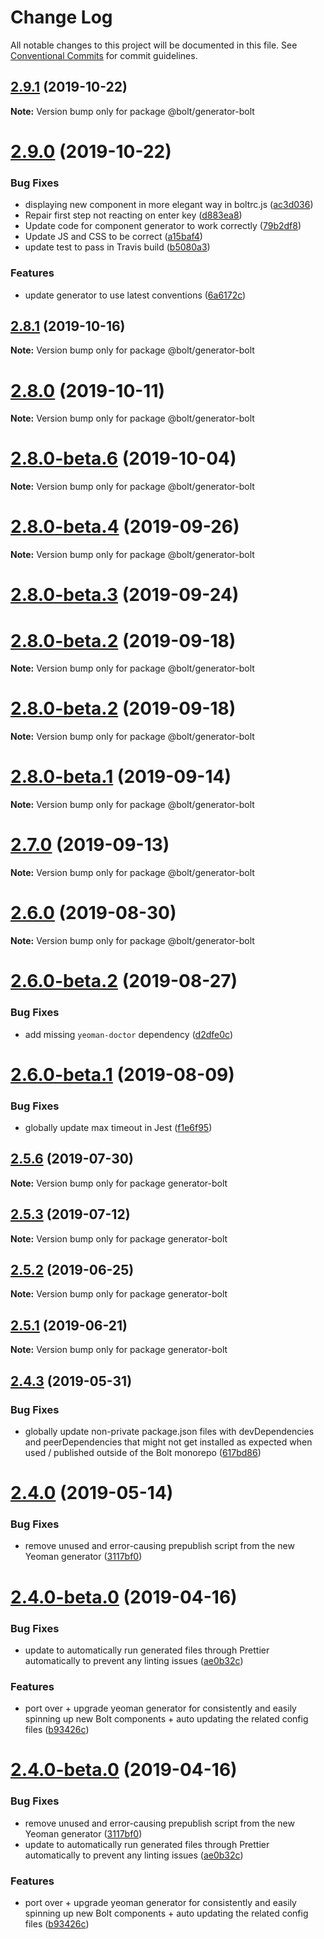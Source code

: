 # Change Log

All notable changes to this project will be documented in this file.
See [Conventional Commits](https://conventionalcommits.org) for commit guidelines.

## [2.9.1](https://github.com/bolt-design-system/bolt/tree/master/packages/generator-bolt/compare/v2.9.0...v2.9.1) (2019-10-22)

**Note:** Version bump only for package @bolt/generator-bolt





# [2.9.0](https://github.com/bolt-design-system/bolt/tree/master/packages/generator-bolt/compare/v2.8.3...v2.9.0) (2019-10-22)


### Bug Fixes

* displaying new component in more elegant way in boltrc.js ([ac3d036](https://github.com/bolt-design-system/bolt/tree/master/packages/generator-bolt/commit/ac3d036))
* Repair first step not reacting on enter key ([d883ea8](https://github.com/bolt-design-system/bolt/tree/master/packages/generator-bolt/commit/d883ea8))
* Update code for component generator to work correctly ([79b2df8](https://github.com/bolt-design-system/bolt/tree/master/packages/generator-bolt/commit/79b2df8))
* Update JS and CSS to be correct ([a15baf4](https://github.com/bolt-design-system/bolt/tree/master/packages/generator-bolt/commit/a15baf4))
* update test to pass in Travis build ([b5080a3](https://github.com/bolt-design-system/bolt/tree/master/packages/generator-bolt/commit/b5080a3))


### Features

* update generator to use latest conventions ([6a6172c](https://github.com/bolt-design-system/bolt/tree/master/packages/generator-bolt/commit/6a6172c))





## [2.8.1](https://github.com/bolt-design-system/bolt/tree/master/packages/generator-bolt/compare/v2.8.0...v2.8.1) (2019-10-16)

**Note:** Version bump only for package @bolt/generator-bolt





# [2.8.0](https://github.com/bolt-design-system/bolt/tree/master/packages/generator-bolt/compare/v2.8.0-beta.6...v2.8.0) (2019-10-11)

**Note:** Version bump only for package @bolt/generator-bolt





# [2.8.0-beta.6](https://github.com/bolt-design-system/bolt/tree/master/packages/generator-bolt/compare/v2.8.0-beta.5...v2.8.0-beta.6) (2019-10-04)

**Note:** Version bump only for package @bolt/generator-bolt





# [2.8.0-beta.4](https://github.com/bolt-design-system/bolt/tree/master/packages/generator-bolt/compare/v2.8.0-beta.3...v2.8.0-beta.4) (2019-09-26)

**Note:** Version bump only for package @bolt/generator-bolt





# [2.8.0-beta.3](https://github.com/bolt-design-system/bolt/tree/master/packages/generator-bolt/compare/v2.7.1...v2.8.0-beta.3) (2019-09-24)



# [2.8.0-beta.2](https://github.com/bolt-design-system/bolt/tree/master/packages/generator-bolt/compare/v2.7.0...v2.8.0-beta.2) (2019-09-18)

**Note:** Version bump only for package @bolt/generator-bolt





# [2.8.0-beta.2](https://github.com/bolt-design-system/bolt/tree/master/packages/generator-bolt/compare/v2.7.0...v2.8.0-beta.2) (2019-09-18)

**Note:** Version bump only for package @bolt/generator-bolt





# [2.8.0-beta.1](https://github.com/bolt-design-system/bolt/tree/master/packages/generator-bolt/compare/v2.7.0...v2.8.0-beta.1) (2019-09-14)

**Note:** Version bump only for package @bolt/generator-bolt





# [2.7.0](https://github.com/bolt-design-system/bolt/tree/master/packages/generator-bolt/compare/v2.6.0...v2.7.0) (2019-09-13)

**Note:** Version bump only for package @bolt/generator-bolt





# [2.6.0](https://github.com/bolt-design-system/bolt/tree/master/packages/generator-bolt/compare/v2.6.0-beta.2...v2.6.0) (2019-08-30)

**Note:** Version bump only for package @bolt/generator-bolt





# [2.6.0-beta.2](https://github.com/bolt-design-system/bolt/tree/master/packages/generator-bolt/compare/v2.6.0-beta.1...v2.6.0-beta.2) (2019-08-27)


### Bug Fixes

* add missing `yeoman-doctor` dependency ([d2dfe0c](https://github.com/bolt-design-system/bolt/tree/master/packages/generator-bolt/commit/d2dfe0c))





# [2.6.0-beta.1](https://github.com/bolt-design-system/bolt/tree/master/packages/generator-bolt/compare/v2.5.6...v2.6.0-beta.1) (2019-08-09)


### Bug Fixes

* globally update max timeout in Jest ([f1e6f95](https://github.com/bolt-design-system/bolt/tree/master/packages/generator-bolt/commit/f1e6f95))





## [2.5.6](https://github.com/bolt-design-system/bolt/tree/master/packages/generator-bolt/compare/v2.5.5...v2.5.6) (2019-07-30)

**Note:** Version bump only for package generator-bolt





## [2.5.3](https://github.com/bolt-design-system/bolt/tree/master/packages/generator-bolt/compare/v2.5.2...v2.5.3) (2019-07-12)

**Note:** Version bump only for package generator-bolt





## [2.5.2](https://github.com/bolt-design-system/bolt/tree/master/packages/generator-bolt/compare/v2.5.1...v2.5.2) (2019-06-25)

**Note:** Version bump only for package generator-bolt





## [2.5.1](https://github.com/bolt-design-system/bolt/tree/master/packages/generator-bolt/compare/v2.5.0...v2.5.1) (2019-06-21)

**Note:** Version bump only for package generator-bolt





## [2.4.3](https://github.com/bolt-design-system/bolt/tree/master/packages/generator-bolt/compare/v2.4.2...v2.4.3) (2019-05-31)


### Bug Fixes

* globally update non-private package.json files with devDependencies and peerDependencies that might not get installed as expected when used / published outside of the Bolt monorepo ([617bd86](https://github.com/bolt-design-system/bolt/tree/master/packages/generator-bolt/commit/617bd86))





# [2.4.0](https://github.com/bolt-design-system/bolt/tree/master/packages/generator-bolt/compare/v2.3.2...v2.4.0) (2019-05-14)


### Bug Fixes

* remove unused and error-causing prepublish script from the new Yeoman generator ([3117bf0](https://github.com/bolt-design-system/bolt/tree/master/packages/generator-bolt/commit/3117bf0))



# [2.4.0-beta.0](https://github.com/bolt-design-system/bolt/tree/master/packages/generator-bolt/compare/v2.2.2...v2.4.0-beta.0) (2019-04-16)


### Bug Fixes

* update to automatically run generated files through Prettier automatically to prevent any linting issues ([ae0b32c](https://github.com/bolt-design-system/bolt/tree/master/packages/generator-bolt/commit/ae0b32c))


### Features

* port over + upgrade yeoman generator for consistently and easily spinning up new Bolt components + auto updating the related config files ([b93426c](https://github.com/bolt-design-system/bolt/tree/master/packages/generator-bolt/commit/b93426c))





# [2.4.0-beta.0](https://github.com/bolt-design-system/bolt/tree/master/packages/generator-bolt/compare/v2.3.0...v2.4.0-beta.0) (2019-04-16)


### Bug Fixes

* remove unused and error-causing prepublish script from the new Yeoman generator ([3117bf0](https://github.com/bolt-design-system/bolt/tree/master/packages/generator-bolt/commit/3117bf0))
* update to automatically run generated files through Prettier automatically to prevent any linting issues ([ae0b32c](https://github.com/bolt-design-system/bolt/tree/master/packages/generator-bolt/commit/ae0b32c))


### Features

* port over + upgrade yeoman generator for consistently and easily spinning up new Bolt components + auto updating the related config files ([b93426c](https://github.com/bolt-design-system/bolt/tree/master/packages/generator-bolt/commit/b93426c))
